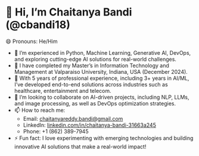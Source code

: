 # 👋 Hi, I’m Chaitanya Bandi (@cbandi18)
  😄 Pronouns: He/Him

- 👀 I’m experienced in Python, Machine Learning, Generative AI, DevOps, and exploring cutting-edge AI solutions for real-world challenges.
- 🌱 I have completed my Master’s in Information Technology and Management at Valparaiso University, Indiana, USA (December 2024).
- 💼 With 5 years of professional experience, including 3+ years in AI/ML, I’ve developed end-to-end solutions across industries such as healthcare, entertainment and telecom.
- 💞️ I’m looking to collaborate on AI-driven projects, including NLP, LLMs, and image processing, as well as DevOps optimization strategies.
- 📫 How to reach me:  
  - Email: [chaitanyareddy.bandi@gmail.com](mailto:chaitanyareddy.bandi@gmail.com)  
  - LinkedIn: [linkedin.com/in/chaitanya-bandi-31663a245](https://www.linkedin.com/in/chaitanya-bandi-31663a245)  
  - Phone: +1 (862) 389-7945
- ⚡ Fun fact: I love experimenting with emerging technologies and building innovative AI solutions that make a real-world impact!

<!---
cbandi18/cbandi18 is a ✨ special ✨ repository because its `README.md` (this file) appears on your GitHub profile.
You can click the Preview link to take a look at your changes.
--->
